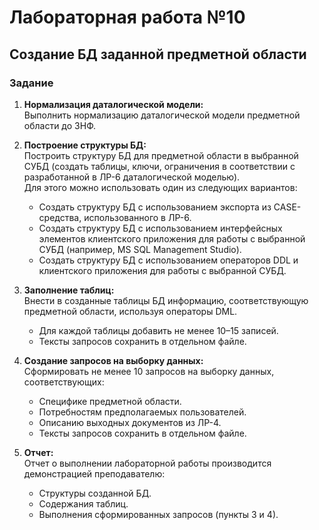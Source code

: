 # Лабораторная работа №10  
## **Создание БД заданной предметной области**  

### **Задание**  

1. **Нормализация даталогической модели:**  
   Выполнить нормализацию даталогической модели предметной области до 3НФ.  

2. **Построение структуры БД:**  
   Построить структуру БД для предметной области в выбранной СУБД (создать таблицы, ключи, ограничения в соответствии с разработанной в ЛР-6 даталогической моделью).  
   Для этого можно использовать один из следующих вариантов:  
   - Создать структуру БД с использованием экспорта из CASE-средства, использованного в ЛР-6.  
   - Создать структуру БД с использованием интерфейсных элементов клиентского приложения для работы с выбранной СУБД (например, MS SQL Management Studio).  
   - Создать структуру БД с использованием операторов DDL и клиентского приложения для работы с выбранной СУБД.  

3. **Заполнение таблиц:**  
   Внести в созданные таблицы БД информацию, соответствующую предметной области, используя операторы DML.  
   - Для каждой таблицы добавить не менее 10–15 записей.  
   - Тексты запросов сохранить в отдельном файле.  

4. **Создание запросов на выборку данных:**  
   Сформировать не менее 10 запросов на выборку данных, соответствующих:  
   - Специфике предметной области.  
   - Потребностям предполагаемых пользователей.  
   - Описанию выходных документов из ЛР-4.  
   - Тексты запросов сохранить в отдельном файле.  

5. **Отчет:**  
   Отчет о выполнении лабораторной работы производится демонстрацией преподавателю:  
   - Структуры созданной БД.  
   - Содержания таблиц.  
   - Выполнения сформированных запросов (пункты 3 и 4).  
